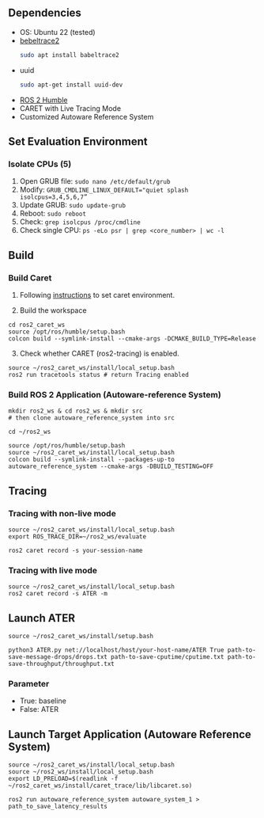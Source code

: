 ## Dependencies
- OS: Ubuntu 22 (tested)
- [bebeltrace2](https://github.com/efficios/babeltrace)
  ```bash
  sudo apt install babeltrace2
  ```
- uuid
    ```bash
    sudo apt-get install uuid-dev
    ```
- [ROS 2 Humble](https://docs.ros.org/en/humble/Installation/Ubuntu-Install-Debs.html)
- CARET with Live Tracing Mode
- Customized Autoware Reference System

## Set Evaluation Environment
### Isolate CPUs (5)
1. Open GRUB file: 
  ```sudo nano /etc/default/grub```
2. Modify: 
   ```GRUB_CMDLINE_LINUX_DEFAULT="quiet splash isolcpus=3,4,5,6,7”```
3. Update GRUB: 
   ```sudo update-grub```
4. Reboot: 
   ```sudo reboot```
5. Check: 
   ```grep isolcpus /proc/cmdline```
6. Check single CPU: 
   ```ps -eLo psr | grep <core_number> | wc -l```

## Build 
### Build Caret
1. Following [instructions](https://tier4.github.io/caret_doc/main/installation/installation/) to set caret environment.

2. Build the workspace
  ```
  cd ros2_caret_ws
  source /opt/ros/humble/setup.bash
  colcon build --symlink-install --cmake-args -DCMAKE_BUILD_TYPE=Release
  ```

3. Check whether CARET (ros2-tracing) is enabled.
  ```
  source ~/ros2_caret_ws/install/local_setup.bash
  ros2 run tracetools status # return Tracing enabled
  ```

### Build ROS 2 Application (Autoware-reference System)

```
mkdir ros2_ws & cd ros2_ws & mkdir src
# then clone autoware_reference_system into src

cd ~/ros2_ws

source /opt/ros/humble/setup.bash
source ~/ros2_caret_ws/install/local_setup.bash
colcon build --symlink-install --packages-up-to autoware_reference_system --cmake-args -DBUILD_TESTING=OFF
```

## Tracing
### Tracing with **non-live mode**
```
source ~/ros2_caret_ws/install/local_setup.bash
export ROS_TRACE_DIR=~/ros2_ws/evaluate

ros2 caret record -s your-session-name
```

### Tracing with **live mode**
```
source ~/ros2_caret_ws/install/local_setup.bash
ros2 caret record -s ATER -m
```

## Launch ATER
```
source ~/ros2_caret_ws/install/setup.bash

python3 ATER.py net://localhost/host/your-host-name/ATER True path-to-save-message-drops/drops.txt path-to-save-cputime/cputime.txt path-to-save-throughput/throughput.txt
```
### Parameter
- True: baseline
- False: ATER

## Launch Target Application (Autoware Reference System)
```
source ~/ros2_caret_ws/install/local_setup.bash
source ~/ros2_ws/install/local_setup.bash
export LD_PRELOAD=$(readlink -f ~/ros2_caret_ws/install/caret_trace/lib/libcaret.so)

ros2 run autoware_reference_system autoware_system_1 > path_to_save_latency_results
```
